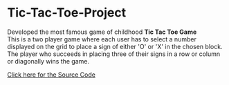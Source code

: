 # Tic-Tac-Toe-Project
 
 Developed the most famous game of childhood **Tic Tac Toe Game**\
 This is a two player game where each user has to select a number displayed on the grid to place a sign of either 'O' or 'X' in the chosen block.\
 The player who succeeds in placing three of their signs in a row or column or diagonally wins the game.
 
 [Click here for the Source Code](https://github.com/Rakhi-Pundhir/Tic-Tac-Toe-Project/blob/main/tictactoe.cpp) 
 
